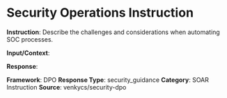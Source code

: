 # Security Operations Instruction

**Instruction**: Describe the challenges and considerations when automating SOC processes.

**Input/Context**: 

**Response**: 

**Framework**: DPO
**Response Type**: security_guidance
**Category**: SOAR Instruction
**Source**: venkycs/security-dpo
